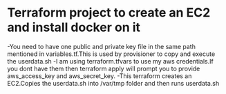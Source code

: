 # Terraform project to create an EC2 and install docker on it
 -You need to have one public and private key file in the same path mentioned in variables.tf.This is used by provisioner to copy and execute the userdata.sh
 -I am using terraform.tfvars to use my aws credentials.If you dont have them then terraform apply will prompt you to provide aws_access_key and aws_secret_key.
 -This terraform creates an EC2.Copies the userdata.sh into /var/tmp folder and then runs userdata.sh

